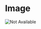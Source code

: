 # Image

![Not Available](https://raw.githubusercontent.com/Sigma88/Stockalike/Screenshots/Images/DwarfPlanets.png)
